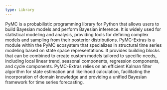 ```yaml
---
type: Library
---
```


PyMC is a probabilistic programming library for Python that allows users to build Bayesian models and perform Bayesian inference. It is widely used for statistical modeling and analysis, providing tools for defining complex models and sampling from their posterior distributions. PyMC-Extras is a module within the PyMC ecosystem that specializes in structural time series modeling based on state space representations. It provides building blocks that can be combined to create custom models tailored to specific needs, including local linear trend, seasonal components, regression components, and cycle components. PyMC-Extras relies on an efficient Kalman filter algorithm for state estimation and likelihood calculation, facilitating the incorporation of domain knowledge and providing a unified Bayesian framework for time series forecasting.